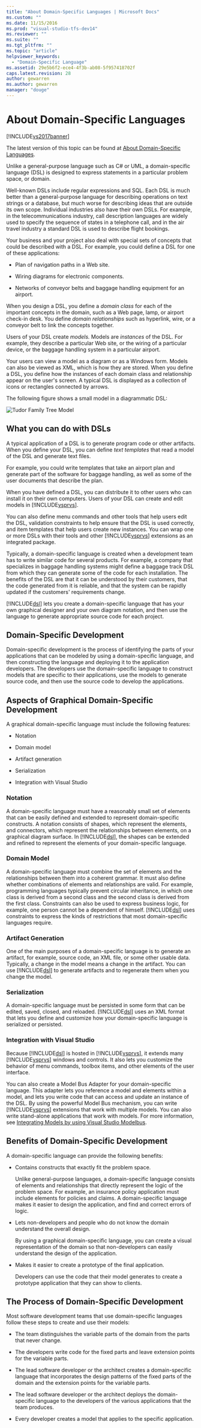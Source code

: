 ```yaml
---
title: "About Domain-Specific Languages | Microsoft Docs"
ms.custom: ""
ms.date: 11/15/2016
ms.prod: "visual-studio-tfs-dev14"
ms.reviewer: ""
ms.suite: ""
ms.tgt_pltfrm: ""
ms.topic: "article"
helpviewer_keywords: 
  - "Domain-Specific Language"
ms.assetid: 29e5b6f2-ece4-4f3b-ab08-5f957418702f
caps.latest.revision: 28
author: gewarren
ms.author: gewarren
manager: "douge"
---
```

# About Domain-Specific Languages
[!INCLUDE[vs2017banner](../includes/vs2017banner.md)]

The latest version of this topic can be found at [About Domain-Specific Languages](https://docs.microsoft.com/visualstudio/modeling/about-domain-specific-languages).  
  
Unlike a general-purpose language such as C# or UML, a domain-specific language (DSL) is designed to express statements in a particular problem space, or domain.  
  
 Well-known DSLs include regular expressions and SQL. Each DSL is much better than a general-purpose language for describing operations on text strings or a database, but much worse for describing ideas that are outside its own scope. Individual industries also have their own DSLs. For example, in the telecommunications industry, call description languages are widely used to specify the sequence of states in a telephone call, and in the air travel industry a standard DSL is used to describe flight bookings.  
  
 Your business and your project also deal with special sets of concepts that could be described with a DSL. For example, you could define a DSL for one of these applications:  
  
-   Plan of navigation paths in a Web site.  
  
-   Wiring diagrams for electronic components.  
  
-   Networks of conveyor belts and baggage handling equipment for an airport.  
  
 When you design a DSL, you define a *domain class* for each of the important concepts in the domain, such as a Web page, lamp, or airport check-in desk. You define *domain relationships* such as hyperlink, wire, or a conveyor belt to link the concepts together.  
  
 Users of your DSL create *models.* Models are *instances* of the DSL. For example, they describe a particular Web site, or the wiring of a particular device, or the baggage handling system in a particular airport.  
  
 Your users can view a model as a diagram or as a Windows form. Models can also be viewed as XML, which is how they are stored. When you define a DSL, you define how the instances of each domain class and relationship appear on the user's screen. A typical DSL is displayed as a collection of icons or rectangles connected by arrows.  
  
 The following figure shows a small model in a diagrammatic DSL:  
  
 ![Tudor Family Tree Model](../modeling/media/tudor-familytreemodel.png "Tudor_FamilyTreeModel")  
  
## What you can do with DSLs  
 A typical application of a DSL is to generate program code or other artifacts. When you define your DSL, you can define *text templates* that read a model of the DSL and generate text files.  
  
 For example, you could write templates that take an airport plan and generate part of the software for baggage handling, as well as some of the user documents that describe the plan.  
  
 When you have defined a DSL, you can distribute it to other users who can install it on their own computers. Users of your DSL can create and edit models in [!INCLUDE[vsprvs](../includes/vsprvs-md.md)].  
  
 You can also define menu commands and other tools that help users edit the DSL, validation constraints to help ensure that the DSL is used correctly, and item templates that help users create new instances. You can wrap one or more DSLs with their tools and other [!INCLUDE[vsprvs](../includes/vsprvs-md.md)] extensions as an integrated package.  
  
 Typically, a domain-specific language is created when a development team has to write similar code for several products. For example, a company that specializes in baggage handling systems might define a baggage track DSL from which they can generate some of the code for each installation. The benefits of the DSL are that it can be understood by their customers, that the code generated from it is reliable, and that the system can be rapidly updated if the customers' requirements change.  
  
 [!INCLUDE[dsl](../includes/dsl-md.md)] lets you create a domain-specific language that has your own graphical designer and your own diagram notation, and then use the language to generate appropriate source code for each project.  
  
## Domain-Specific Development  
 Domain-specific development is the process of identifying the parts of your applications that can be modeled by using a domain-specific language, and then constructing the language and deploying it to the application developers. The developers use the domain-specific language to construct models that are specific to their applications, use the models to generate source code, and then use the source code to develop the applications.  
  
## Aspects of Graphical Domain-Specific Development  
 A graphical domain-specific language must include the following features:  
  
-   Notation  
  
-   Domain model  
  
-   Artifact generation  
  
-   Serialization  
  
-   Integration with Visual Studio  
  
### Notation  
 A domain-specific language must have a reasonably small set of elements that can be easily defined and extended to represent domain-specific constructs. A notation consists of shapes, which represent the elements, and connectors, which represent the relationships between elements, on a graphical diagram surface. In [!INCLUDE[dsl](../includes/dsl-md.md)], the shapes can be extended and refined to represent the elements of your domain-specific language.  
  
### Domain Model  
 A domain-specific language must combine the set of elements and the relationships between them into a coherent grammar. It must also define whether combinations of elements and relationships are valid. For example, programming languages typically prevent circular inheritance, in which one class is derived from a second class and the second class is derived from the first class. Constraints can also be used to express business logic, for example, one person cannot be a dependent of himself. [!INCLUDE[dsl](../includes/dsl-md.md)] uses constraints to express the kinds of restrictions that most domain-specific languages require.  
  
### Artifact Generation  
 One of the main purposes of a domain-specific language is to generate an artifact, for example, source code, an XML file, or some other usable data. Typically, a change in the model means a change in the artifact. You can use [!INCLUDE[dsl](../includes/dsl-md.md)] to generate artifacts and to regenerate them when you change the model.  
  
### Serialization  
 A domain-specific language must be persisted in some form that can be edited, saved, closed, and reloaded. [!INCLUDE[dsl](../includes/dsl-md.md)] uses an XML format that lets you define and customize how your domain-specific language is serialized or persisted.  
  
### Integration with Visual Studio  
 Because [!INCLUDE[dsl](../includes/dsl-md.md)] is hosted in [!INCLUDE[vsprvs](../includes/vsprvs-md.md)], it extends many [!INCLUDE[vsprvs](../includes/vsprvs-md.md)] windows and controls. It also lets you customize the behavior of menu commands, toolbox items, and other elements of the user interface.  
  
 You can also create a Model Bus Adapter for your domain-specific language. This adapter lets you reference a model and elements within a model, and lets you write code that can access and update an instance of the DSL. By using the powerful Model Bus mechanism, you can write [!INCLUDE[vsprvs](../includes/vsprvs-md.md)] extensions that work with multiple models. You can also write stand-alone applications that work with models. For more information, see [Integrating Models by using Visual Studio Modelbus](../modeling/integrating-models-by-using-visual-studio-modelbus.md).  
  
## Benefits of Domain-Specific Development  
 A domain-specific language can provide the following benefits:  
  
-   Contains constructs that exactly fit the problem space.  
  
     Unlike general-purpose languages, a domain-specific language consists of elements and relationships that directly represent the logic of the problem space. For example, an insurance policy application must include elements for policies and claims. A domain-specific language makes it easier to design the application, and find and correct errors of logic.  
  
-   Lets non-developers and people who do not know the domain understand the overall design.  
  
     By using a graphical domain-specific language, you can create a visual representation of the domain so that non-developers can easily understand the design of the application.  
  
-   Makes it easier to create a prototype of the final application.  
  
     Developers can use the code that their model generates to create a prototype application that they can show to clients.  
  
## The Process of Domain-Specific Development  
 Most software development teams that use domain-specific languages follow these steps to create and use their models:  
  
-   The team distinguishes the variable parts of the domain from the parts that never change.  
  
-   The developers write code for the fixed parts and leave extension points for the variable parts.  
  
-   The lead software developer or the architect creates a domain-specific language that incorporates the design patterns of the fixed parts of the domain and the extension points for the variable parts.  
  
-   The lead software developer or the architect deploys the domain-specific language to the developers of the various applications that the team produces.  
  
-   Every developer creates a model that applies to the specific application.



